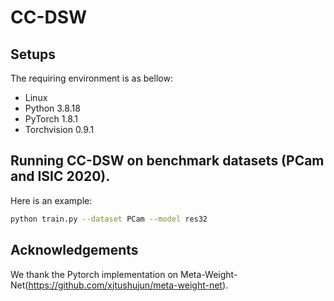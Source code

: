 # CC-DSW

## Setups
The requiring environment is as bellow:  

- Linux 
- Python 3.8.18
- PyTorch 1.8.1 
- Torchvision 0.9.1


## Running CC-DSW on benchmark datasets (PCam and ISIC 2020).
Here is an example:
```bash
python train.py --dataset PCam --model res32
```


## Acknowledgements
We thank the Pytorch implementation on  Meta-Weight-Net(https://github.com/xjtushujun/meta-weight-net).




